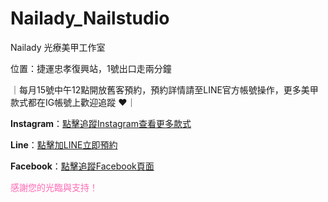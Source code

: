 # Nailady_Nailstudio

Nailady 光療美甲工作室

位置：捷運忠孝復興站，1號出口走兩分鐘

｜每月15號中午12點開放舊客預約，預約詳情請至LINE官方帳號操作，更多美甲款式都在IG帳號上歡迎追蹤 ♥｜

**Instagram**：[點擊追蹤Instagram查看更多款式](https://www.instagram.com/nailady_nailstudio?utm_source=ig_web_button_share_sheet&igsh=ZDNlZDc0MzIxNw==)

**Line**：[點擊加LINE立即預約](https://line.me/R/ti/p/@144lktxt)

**Facebook**：[點擊追蹤Facebook頁面](https://www.facebook.com/nailadystudio.tw)

<span style="color: #ff69b4">感謝您的光臨與支持！</span>

